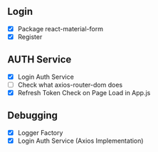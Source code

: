 ## Login
* [X] Package react-material-form 
* [X] Register

## AUTH Service
* [X] Login Auth Service
* [ ] Check what axios-router-dom does
* [X] Refresh Token Check on Page Load in App.js

## Debugging
* [X] Logger Factory
* [X] Login Auth Service (Axios Implementation)
